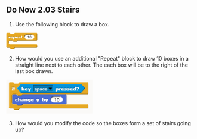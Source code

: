 ## Do Now 2.03 Stairs

1. Use the following block to draw a box.

![Repeat](repeat.png)

2. How would you use an additional "Repeat" block to draw 10 boxes in a straight line next to each other.  The each box will be to the right of the last box drawn.

![Key Press jump](keypressjump.png)

3. How would you modify the code so the boxes form a set of stairs going up?
